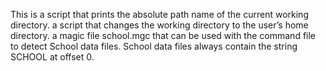 This is a script that prints the absolute path name of the current working directory.
 a script that changes the working directory to the user’s home directory.
a magic file school.mgc that can be used with the command file to detect School data files. School data files always contain the string SCHOOL at offset 0.
